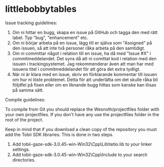littlebobbytables
=================

Issue tracking guidelines:

1. Om ni hittar en bugg, skapa en issue på GitHub och tagga den med rätt label. Typ "bug", "enhancement" etc.
2. Om ni börjar arbeta på en issue, lägg till er själva som "Assigned" på den issuen, så att inte två personer råka arbeta på den samtidigt.
3. Om ni committar något i relation till en issue, ha då med "Issue #X" i commitmeddelandet. Det syns då att ni comittat kod i relation med den issuen i trackingsystemet. Jag rekommenderar även att man har med issuens titel i commitmeddelandet för att göra det extra tydligt. 
4. När ni är klara med en issue, skriv en förklarande kommentar till issuen om hur ni löste problemet. Detta för att underlätta om det skulle råka bli följdfel på fixen eller om en liknande bugg hittas som kanske kan lösas på samma sätt.

Compile guidelines:

To compile from Git you should replace the Wesnoth/projectfiles folder with your own projectfiles. If you don't have any use the projectfiles folder in the root of the project.

Keep in mind that if you download a clean copy of the repository you must add the Tobii SDK libraries. This is done in two steps.

1. Add tobii-gaze-sdk-3.0.45-win-Win32\Cpp\Lib\tetio.lib to your linker settings.
2. Add tobii-gaze-sdk-3.0.45-win-Win32\Cpp\Include to your search directories.
